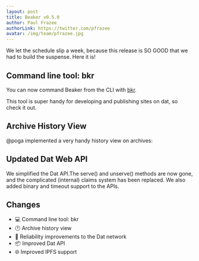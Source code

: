 ```yaml
---
layout: post
title: Beaker v0.5.0
author: Paul Frazee
authorLink: https://twitter.com/pfrazee
avatar: /img/team/pfrazee.jpg
---
```


We let the schedule slip a week, because this release is SO GOOD that we had to build the suspense.
Here it is!

## Command line tool: bkr

You can now command Beaker from the CLI with [bkr](https://github.com/electron/electron/pull/7947).

This tool is super handy for developing and publishing sites on dat, so check it out.

## Archive History View

@poga implemented a very handy history view on archives:

## Updated Dat Web API

We simplified the Dat API.The serve() and unserve() methods are now gone, and the complicated (internal) claims system has been replaced.
We also added binary and timeout support to the APIs.

## Changes
- 💻   Command line tool: bkr
- 🕐  Archive history view
- 🔩  Reliability improvements to the Dat network
- 📦  Improved Dat API
- 🌐  Improved IPFS support